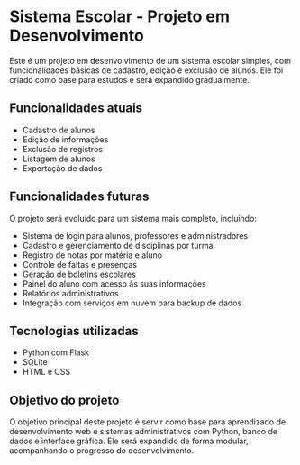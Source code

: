 # Sistema Escolar - Projeto em Desenvolvimento

Este é um projeto em desenvolvimento de um sistema escolar simples, com funcionalidades básicas de cadastro, edição e exclusão de alunos. Ele foi criado como base para estudos e será expandido gradualmente.

## Funcionalidades atuais

- Cadastro de alunos  
- Edição de informações  
- Exclusão de registros  
- Listagem de alunos  
- Exportação de dados  

## Funcionalidades futuras

O projeto será evoluído para um sistema mais completo, incluindo:

- Sistema de login para alunos, professores e administradores  
- Cadastro e gerenciamento de disciplinas por turma  
- Registro de notas por matéria e aluno  
- Controle de faltas e presenças  
- Geração de boletins escolares  
- Painel do aluno com acesso às suas informações  
- Relatórios administrativos  
- Integração com serviços em nuvem para backup de dados  

## Tecnologias utilizadas

- Python com Flask  
- SQLite  
- HTML e CSS  

## Objetivo do projeto

O objetivo principal deste projeto é servir como base para aprendizado de desenvolvimento web e sistemas administrativos com Python, banco de dados e interface gráfica. Ele será expandido de forma modular, acompanhando o progresso do desenvolvimento.

